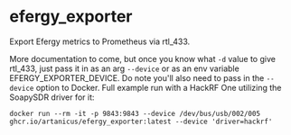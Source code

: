 # efergy_exporter
Export Efergy metrics to Prometheus via rtl_433.

More documentation to come, but once you know what `-d` value to give rtl_433, just pass it in as an arg `--device` or as an env variable EFERGY_EXPORTER_DEVICE. Do note you'll also need to pass in the `--device` option to Docker. Full example run with a HackRF One utilizing the SoapySDR driver for it:

```
docker run --rm -it -p 9843:9843 --device /dev/bus/usb/002/005 ghcr.io/artanicus/efergy_exporter:latest --device 'driver=hackrf'
```
